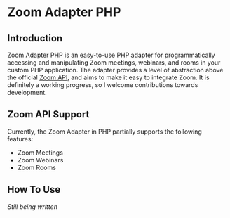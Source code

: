 # Zoom Adapter PHP

## Introduction

Zoom Adapter PHP is an easy-to-use PHP adapter for programmatically accessing and manipulating Zoom meetings, webinars, and rooms in your custom PHP application. The adapter provides a level of abstraction above the official [Zoom API](https://marketplace.zoom.us/docs/api-reference/introduction), and aims to make it easy to integrate Zoom. It is definitely a working progress, so I welcome contributions towards development.

## Zoom API Support

Currently, the Zoom Adapter in PHP partially supports the following features:

- Zoom Meetings
- Zoom Webinars
- Zoom Rooms

## How To Use

_Still being written_
